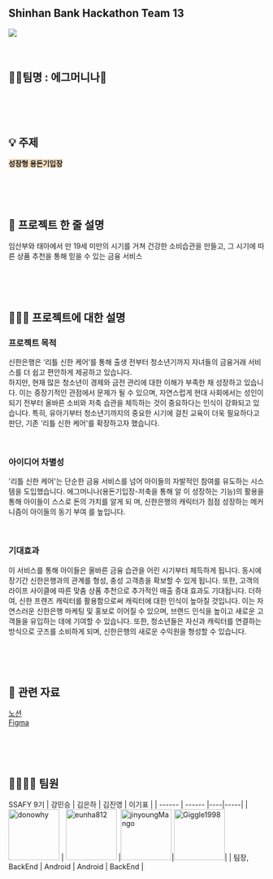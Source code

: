 ## Shinhan Bank Hackathon Team 13
<img src="https://oopy.lazyrockets.com/api/v2/notion/image?src=https%3A%2F%2Fs3-us-west-2.amazonaws.com%2Fsecure.notion-static.com%2Fbf6e6112-6228-4e8f-ad02-82064548d0e7%2F%25EC%2583%2581%25EB%258B%25A8%25EB%25B0%25B0%25EB%2584%2588.jpg&blockId=773a21bb-ef38-4932-b78c-a99f343847d2&width=3600"/>
  </br>
  </br>
  </br>

## 🙇🏻팀명 : 에그머니나🥚
  
  </br>
  </br>
  </br>
  
  
## 💡 주제
<span style= 'background-color: #F7DDBE'> __성장형 용돈기입장__</span>
  
  </br>
  </br>
  </br>
  
  
## 👥 프로젝트 한 줄 설명
임산부와 태아에서 만 19세 미만의 시기를 거쳐 건강한 소비습관을 만들고, 그 시기에 따른 상품 추천을 통해 믿을 수 있는 금융 서비스
  
  </br>
  </br>
  </br>
  
  
## 🧑🏻‍🦯 프로젝트에 대한 설명
### 프로젝트 목적
신한은행은 ‘리틀 신한 케어’를 통해 출생 전부터 청소년기까지 자녀들의 금융거래 서비스를 더 쉽고 편안하게 제공하고 있습니다.
</br>
하지만, 현재 많은 청소년이 경제와 금전 관리에 대한 이해가 부족한 채 성장하고 있습니다. 이는 중장기적인 관점에서 문제가 될 수 있으며, 자연스럽게 현대 사회에서는 성인이 되기 전부터 올바른 소비와 저축 습관을 체득하는 것이 중요하다는 인식이 강화되고 있습니다. 특히, 유아기부터 청소년기까지의 중요한 시기에 걸친 교육이 더욱 필요하다고 판단, 기존 ‘리틀 신한 케어'를 확장하고자 했습니다.

  </br>
  
### 아이디어 차별성
  '리틀 신한 케어'는 단순한 금융 서비스를 넘어 아이들의 자발적인 참여를
유도하는 시스템을 도입했습니다. 에그머니나(용돈기입장-저축을 통해 알
이 성장하는 기능)의 활용을 통해 아이들이 스스로 돈의 가치를 알게 되
며, 신한은행의 캐릭터가 점점 성장하는 메커니즘이 아이들의 동기 부여
를 높입니다.

  </br>

### 기대효과
  이 서비스를 통해 아이들은 올바른 금융 습관을 어린 시기부터 체득하게
됩니다. 동시에 장기간 신한은행과의 관계를 형성, 충성 고객층을 확보할
수 있게 됩니다. 또한, 고객의 라이프 사이클에 따른 맞춤 상품 추천으로
추가적인 매출 증대 효과도 기대됩니다.
더하여, 신한 프렌즈 캐릭터를 활용함으로써 캐릭터에 대한 인식이
높아질 것입니다. 이는 자연스러운 신한은행 마케팅 및 홍보로 이어질 수
있으며, 브랜드 인식을 높이고 새로운 고객들을 유입하는 데에 기여할 수
있습니다. 또한, 청소년들은 자신과 캐릭터를 연결하는 방식으로 굿즈를
소비하게 되며, 신한은행의 새로운 수익원을 형성할 수 있습니다.

  </br>
  </br>
  </br>

## 📒 관련 자료
[노션](https://www.notion.so/67657d60eaef48adba3bd08c29e131f7)  
[Figma](https://www.figma.com/file/TK7jyqrHjc7ZXnz24KH1aT/%EB%A6%AC%ED%8B%80-%EC%8B%A0%ED%95%9C?type=design&node-id=0-1&mode=design&t=gFEQhnP7kQyGE7L2-0)

  </br>
  </br>
  </br>

## 👩‍👩‍👧‍👧 팀원
SSAFY 9기
| 강민승 | 김은하 | 김진영 | 이기표 |
| ------ | ------ |----|-----|
| <a href="https://github.com/donowhy"><img src="https://avatars.githubusercontent.com/u/119389068?v=4" alt="donowhy" width="100" height="100"></a> | <a href="https://github.com/eunha812"><img src="https://avatars.githubusercontent.com/u/62810560?v=4" alt="eunha812" width="100" height="100"></a> |<a href="https://github.com/jinyoungMango"><img src="https://avatars.githubusercontent.com/u/123930169?v=4" alt="jinyoungMango" width="100" height="100"></a>|<a href="https://github.com/Giggle1998"><img src="https://avatars.githubusercontent.com/u/86554841?v=4" alt="Giggle1998" width="100" height="100"></a>|
| 팀장, BackEnd | Android | Android | BackEnd |
